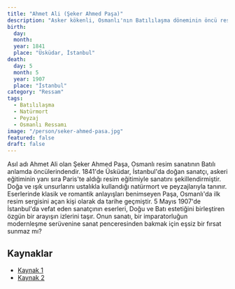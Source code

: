 ```yaml
---
title: "Ahmet Ali (Şeker Ahmed Paşa)"
description: "Asker kökenli, Osmanlı'nın Batılılaşma döneminin öncü ressamlarından. Türk resim sanatında natürmort ve peyzaj türünün ilk temsilcilerindendir."
birth:
  day:
  month:
  year: 1841
  place: "Üsküdar, İstanbul"
death:
  day: 5
  month: 5
  year: 1907
  place: "İstanbul"
category: "Ressam"
tags:
  - Batılılaşma
  - Natürmort
  - Peyzaj
  - Osmanlı Ressamı
image: "/person/seker-ahmed-pasa.jpg"
featured: false
draft: false
---
```


Asıl adı Ahmet Ali olan Şeker Ahmed Paşa, Osmanlı resim sanatının Batılı anlamda öncülerindendir. 1841'de Üsküdar, İstanbul'da doğan sanatçı, askeri eğitiminin yanı sıra Paris'te aldığı resim eğitimiyle sanatını şekillendirmiştir. Doğa ve ışık unsurlarını ustalıkla kullandığı natürmort ve peyzajlarıyla tanınır. Eserlerinde klasik ve romantik anlayışları benimseyen Paşa, Osmanlı'da ilk resim sergisini açan kişi olarak da tarihe geçmiştir. 5 Mayıs 1907'de İstanbul'da vefat eden sanatçının eserleri, Doğu ve Batı estetiğini birleştiren özgün bir arayışın izlerini taşır. Onun sanatı, bir imparatorluğun modernleşme serüvenine sanat penceresinden bakmak için eşsiz bir fırsat sunmaz mı?

## Kaynaklar

- [Kaynak 1](https://www.biyografya.com/biyografi/1400)
- [Kaynak 2](https://tr.wikipedia.org/wiki/%C5%9Eeker_Ahmet_Pa%C5%9Fa)